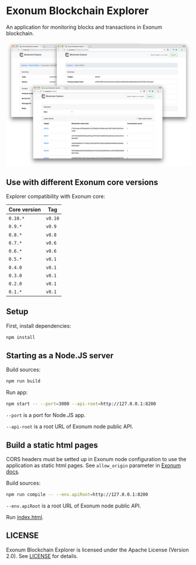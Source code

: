 # Exonum Blockchain Explorer

An application for monitoring blocks and transactions in Exonum blockchain.

![Exonum Blockchain Explorer](Screenshot.png)

## Use with different Exonum core versions

Explorer compatibility with Exonum core:

| Core version | Tag |
|---|---|
| `0.10.*` | `v0.10` |
| `0.9.*` | `v0.9` |
| `0.8.*` | `v0.8` |
| `0.7.*` | `v0.6` |
| `0.6.*` | `v0.6` |
| `0.5.*` | `v0.1` |
| `0.4.0` | `v0.1` |
| `0.3.0` | `v0.1` |
| `0.2.0` | `v0.1` |
| `0.1.*` | `v0.1` |

## Setup

First, install dependencies:

```sh
npm install
```

## Starting as a Node.JS server

Build sources:

```sh
npm run build
```

Run app:

```sh
npm start -- --port=3000 --api-root=http://127.0.0.1:8200
```

`--port` is a port for Node.JS app.

`--api-root` is a root URL of Exonum node public API.

## Build a static html pages

CORS headers must be setted up in Exonum node configuration to use the application as static html pages.
See `allow_origin` parameter in [Exonum docs](https://exonum.com/doc/architecture/configuration/#api).

Build sources:

```sh
npm run compile -- --env.apiRoot=http://127.0.0.1:8200
```

`--env.apiRoot` is a root URL of Exonum node public API.

Run [index.html](index.html).

## LICENSE

Exonum Blockchain Explorer is licensed under the Apache License (Version 2.0).
See [LICENSE](https://github.com/exonum/blockchain-explorer/blob/master/LICENSE) for details.
